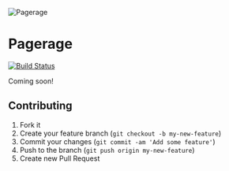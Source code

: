 ![Pagerage](https://raw.github.com/gorsuch/pagerage/master/pagerage.jpg)

# Pagerage

[![Build Status](https://secure.travis-ci.org/gorsuch/pagerage.png)](http://travis-ci.org/gorsuch/pagerage)

Coming soon!

## Contributing

1. Fork it
2. Create your feature branch (`git checkout -b my-new-feature`)
3. Commit your changes (`git commit -am 'Add some feature'`)
4. Push to the branch (`git push origin my-new-feature`)
5. Create new Pull Request
